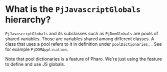 # What is the `PjJavascriptGlobals` hierarchy?

`PjJavascriptGlobals` and its subclasses such as `PjDomGlobals` are pools of shared variables. Those are variables shared among different classes. A class that uses a pool refers to it in definition under `poolDictionaries:` . See for example `PjDOMApplication`.

Note that pool dictionaries is a feature of Pharo. We're just using the feature to define and use JS globals.